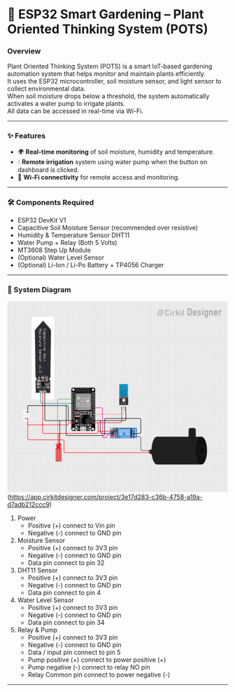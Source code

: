 # 🌱 ESP32 Smart Gardening – Plant Oriented Thinking System (POTS)

### Overview
Plant Oriented Thinking System (POTS) is a smart IoT-based gardening automation system that helps monitor and maintain plants efficiently.  
It uses the ESP32 microcontroller, soil moisture sensor, and light sensor to collect environmental data.  
When soil moisture drops below a threshold, the system automatically activates a water pump to irrigate plants.  
All data can be accessed in real-time via Wi-Fi.

---

### ✨ Features
- 🌍 **Real-time monitoring** of soil moisture, humidity and temperature.  
- 💧 **Remote irrigation** system using water pump when the button on dashboard is clicked.  
- 📶 **Wi-Fi connectivity** for remote access and monitoring.

---

### 🛠 Components Required
- ESP32 DevKit V1
- Capacitive Soil Moisture Sensor (recommended over resistive)  
- Humidity & Temperature Sensor DHT11
- Water Pump + Relay (Both 5 Volts)
- MT3608 Step Up Module
- (Optional) Water Level Sensor
- (Optional) Li-Ion / Li-Po Battery + TP4056 Charger

---

### 📐 System Diagram
![Diagram](Images/circuit_image.png "Diagram")
(https://app.cirkitdesigner.com/project/3e17d283-c36b-4758-a19a-d7adb212ccc9)

1. Power
   - Positive (+) connect to Vin pin
   - Negative (-) connect to GND pin
2. Moisture Sensor
   - Positive (+) connect to 3V3 pin
   - Negative (-) connect to GND pin
   - Data pin connect to pin 32
3. DHT11 Sensor
   - Positive (+) connect to 3V3 pin
   - Negative (-) connect to GND pin
   - Data pin connect to pin 4
4. Water Level Sensor
   - Positive (+) connect to 3V3 pin
   - Negative (-) connect to GND pin
   - Data pin connect to pin 34
5. Relay & Pump
   - Positive (+) connect to 3V3 pin
   - Negative (-) connect to GND pin
   - Data / input pin connect to pin 5
   - Pump positive (+) connect to power positive (+)
   - Pump negative (-) connect to relay NO pin
   - Relay Common pin connect to power negative (-)

---

